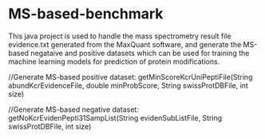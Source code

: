 # MS-based-benchmark
This java project is used to handle the mass spectrometry result file evidence.txt generated from the MaxQuant software, and generate the MS-based negataive and positive datasets which can be used for training the machine learning models for prediction of protein modifications.


//Generate MS-based positive dataset:
getMinScoreKcrUniPeptiFile(String abundKcrEvidenceFile, double minProbScore, String swissProtDBFile, int size)
                                   
//Generate MS-based negative dataset:                                   
getNoKcrEvidenPepti31SampList(String evidenSubListFile, String swissProtDBFile, int size)
    
